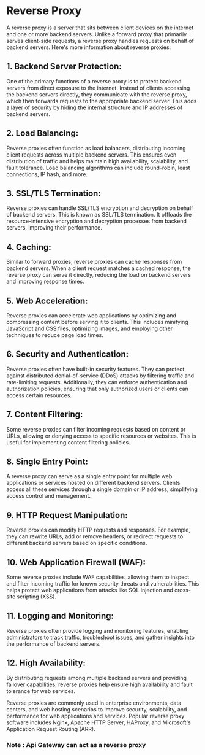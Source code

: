 # Reverse Proxy

A reverse proxy is a server that sits between client devices on the internet and one or more backend servers. Unlike a forward proxy that primarily serves client-side requests, 
a reverse proxy handles requests on behalf of backend servers. Here's more information about reverse proxies:

## 1. **Backend Server Protection:** 
One of the primary functions of a reverse proxy is to protect backend servers from direct exposure to the internet. 
Instead of clients accessing the backend servers directly, they communicate with the reverse proxy, which then forwards requests to the appropriate backend server. 
This adds a layer of security by hiding the internal structure and IP addresses of backend servers.

## 2. **Load Balancing:** 
Reverse proxies often function as load balancers, distributing incoming client requests across multiple backend servers. 
This ensures even distribution of traffic and helps maintain high availability, scalability, and fault tolerance. Load balancing algorithms can include round-robin, least connections, IP hash, and more.

## 3. **SSL/TLS Termination:** 
Reverse proxies can handle SSL/TLS encryption and decryption on behalf of backend servers. This is known as SSL/TLS termination. It offloads the resource-intensive encryption and decryption processes from backend servers, improving their performance.

## 4. **Caching:** 
Similar to forward proxies, reverse proxies can cache responses from backend servers. When a client request matches a cached response, the reverse proxy can serve it directly, reducing the load on backend servers and improving response times.

## 5. **Web Acceleration:** 
Reverse proxies can accelerate web applications by optimizing and compressing content before serving it to clients. This includes minifying JavaScript and CSS files, optimizing images, and employing other techniques to reduce page load times.

## 6. **Security and Authentication:** 
Reverse proxies often have built-in security features. They can protect against distributed denial-of-service (DDoS) attacks by filtering traffic and rate-limiting requests. 
Additionally, they can enforce authentication and authorization policies, ensuring that only authorized users or clients can access certain resources.

## 7. **Content Filtering:** 
Some reverse proxies can filter incoming requests based on content or URLs, allowing or denying access to specific resources or websites. This is useful for implementing content filtering policies.

## 8. **Single Entry Point:** 
A reverse proxy can serve as a single entry point for multiple web applications or services hosted on different backend servers. 
Clients access all these services through a single domain or IP address, simplifying access control and management.

## 9. **HTTP Request Manipulation:** 
Reverse proxies can modify HTTP requests and responses. For example, they can rewrite URLs, add or remove headers, or redirect requests to different backend servers based on specific conditions.

## 10. **Web Application Firewall (WAF):** 
Some reverse proxies include WAF capabilities, allowing them to inspect and filter incoming traffic for known security threats and vulnerabilities. 
This helps protect web applications from attacks like SQL injection and cross-site scripting (XSS).

## 11. **Logging and Monitoring:** 
Reverse proxies often provide logging and monitoring features, enabling administrators to track traffic, troubleshoot issues, and gather insights into the performance of backend servers.

## 12. **High Availability:** 
By distributing requests among multiple backend servers and providing failover capabilities, reverse proxies help ensure high availability and fault tolerance for web services.

Reverse proxies are commonly used in enterprise environments, data centers, and web hosting scenarios to improve security, scalability, and performance for web applications and services. 
Popular reverse proxy software includes Nginx, Apache HTTP Server, HAProxy, and Microsoft's Application Request Routing (ARR).

### Note : Api Gateway can act as a reverse proxy
